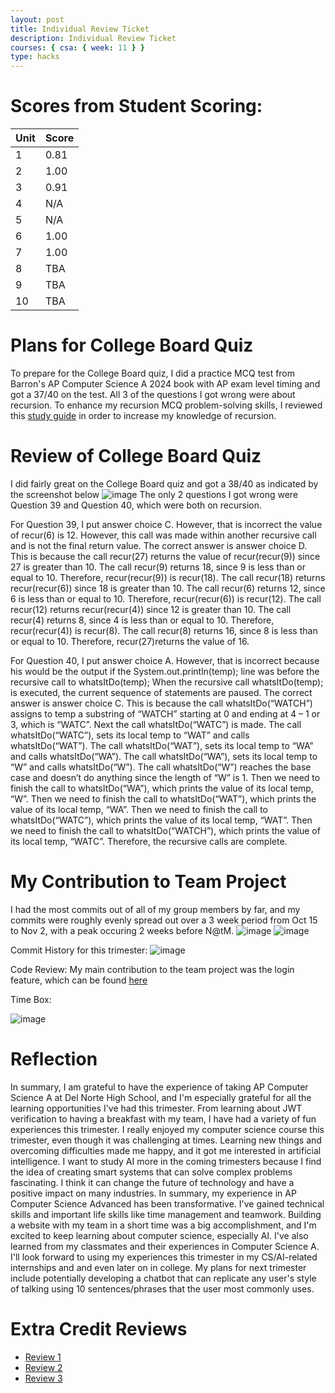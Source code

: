 ```yaml
---
layout: post
title: Individual Review Ticket
description: Individual Review Ticket
courses: { csa: { week: 11 } }
type: hacks
---
```

# Scores from Student Scoring:

|Unit|Score|
|--|--|
|1|0.81|
|2|1.00|
|3|0.91|
|4|N/A|
|5|N/A|
|6|1.00|
|7|1.00|
|8|TBA|
|9|TBA|
|10|TBA|

# Plans for College Board Quiz

To prepare for the College Board quiz, I did a practice MCQ test from Barron's AP Computer Science A 2024 book with AP exam level timing and got a 37/40 on the test. All 3 of the questions I got wrong were about recursion. To enhance my recursion MCQ problem-solving skills, I reviewed this [study guide](https://uploads-ssl.webflow.com/605fe570e5454a357d1e1811/60a17ad2619ac7840407ac56_AP-CS-A-Study-Guide-Unit-10.pdf) in order to increase my knowledge of recursion. 

# Review of College Board Quiz

I did fairly great on the College Board quiz and got a 38/40 as indicated by the screenshot below
![image](https://github.com/raunak2007/csa-pages/assets/41299387/422a89bc-805b-4496-89f9-40da06439842)
The only 2 questions I got wrong were Question 39 and Question 40, which were both on recursion. 

For Question 39, I put answer choice C. However, that is incorrect the value of recur(6) is 12. However, this call was made within another recursive call and is not the final return value. The correct answer is answer choice D. This is because the call recur(27) returns the value of recur(recur(9)) since 27 is greater than 10. The call recur(9) returns 18, since 9 is less than or equal to 10. Therefore, recur(recur(9)) is recur(18). The call recur(18) returns recur(recur(6)) since 18 is greater than 10. The call recur(6) returns 12, since 6 is less than or equal to 10. Therefore, recur(recur(6)) is recur(12). The call recur(12) returns recur(recur(4)) since 12 is greater than 10. The call recur(4) returns 8, since 4 is less than or equal to 10. Therefore, recur(recur(4)) is recur(8). The call recur(8) returns 16, since 8 is less than or equal to 10.  Therefore, recur(27)returns the value of 16. 

For Question 40, I put answer choice A. However, that is incorrect because his would be the output if the System.out.println(temp); line was before the recursive call to whatsItDo(temp); When the recursive call whatsItDo(temp); is executed, the current sequence of statements are paused. The correct answer is answer choice C. This is because the call whatsItDo(“WATCH”) assigns to temp a substring of “WATCH” starting at 0 and ending at 4 – 1 or 3, which is “WATC”. Next the call whatsItDo(“WATC”) is made. The call whatsItDo(“WATC”), sets its local temp to “WAT” and calls whatsItDo(“WAT”). The call whatsItDo(“WAT”), sets its local temp to “WA” and calls whatsItDo(“WA”). The call whatsItDo(“WA”), sets its local temp to “W” and calls whatsItDo(“W”). The call whatsItDo(“W”) reaches the base case and doesn’t do anything since the length of “W” is 1. Then we need to finish the call to whatsItDo(“WA”), which prints the value of its local temp, “W”.  Then we need to finish the call to whatsItDo(“WAT”), which prints the value of its local temp, “WA”. Then we need to finish the call to whatsItDo(“WATC”), which prints the value of its local temp, “WAT”. Then we need to finish the call to whatsItDo(“WATCH”), which prints the value of its local temp, “WATC”. Therefore, the recursive calls are complete.

# My Contribution to Team Project
I had the most commits out of all of my group members by far, and my commits were roughly evenly spread out over a 3 week period from Oct 15 to Nov 2, with a peak occuring 2 weeks before N@tM.
![image](https://github.com/raunak2007/csa-pages/assets/41299387/aed0f61d-4e7a-4d58-90b0-e52d36bb477f)
![image](https://github.com/raunak2007/csa-pages/assets/41299387/79f68b1a-d812-4410-bbcf-c87b66fe19cb)

Commit History for this trimester:
![image](https://github.com/raunak2007/csa-pages/assets/41299387/6fe0b7d5-0d1c-427b-8903-193fbb65996b)

Code Review:
My main contribution to the team project was the login feature, which can be found [here](https://github.com/A-REEL/a-reelB/blob/gh-pages/login.js)

Time Box:

![image](https://github.com/raunak2007/csa-pages/assets/41299387/ec4eda11-63a3-4282-9702-91cd2d065ee9)
# Reflection

In summary, I am grateful to have the experience of taking AP Computer Science A at Del Norte High School, and I'm especially grateful for all the learning opportunities I've had this trimester. From learning about JWT verification to having a breakfast with my team, I have had a variety of fun experiences this trimester. I really enjoyed my computer science course this trimester, even though it was challenging at times. Learning new things and overcoming difficulties made me happy, and it got me interested in artificial intelligence. I want to study AI more in the coming trimesters because I find the idea of creating smart systems that can solve complex problems fascinating. I think it can change the future of technology and have a positive impact on many industries. In summary, my experience in AP Computer Science Advanced has been transformative. I've gained technical skills and important life skills like time management and teamwork. Building a website with my team in a short time was a big accomplishment, and I'm excited to keep learning about computer science, especially AI. I've also learned from my classmates and their experiences in Computer Science A. I'll look forward to using my experiences this trimester in my CS/AI-related internships and and even later on in college. My plans for next trimester include potentially developing a chatbot that can replicate any user's style of talking using 10 sentences/phrases that the user most commonly uses.



# Extra Credit Reviews

- [Review 1](https://github.com/vardaansinha/cscanvasfrontend/issues/5#issuecomment-1795529363)
- [Review 2](https://github.com/PaarasPurohit/team-premium-frontend/issues/2#issuecomment-1792692070)
- [Review 3](https://github.com/vardaansinha/cscanvasfrontend/issues/5#issuecomment-1795529363)



